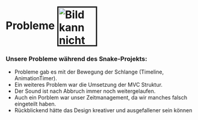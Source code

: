 <h1>Probleme
<img src="https://cdn-icons-png.flaticon.com/512/150/150409.png" height="100" width="100" alt="Bild kann nicht geladen werden." border="3" align="center"></h1>

<h3> Unsere Probleme während des Snake-Projekts:</h3>



* Probleme gab es mit der Bewegung der Schlange (Timeline, AnimationTimer).   
* Ein weiteres Problem war die Umsetzung der MVC Struktur.
* Der Sound ist nach Abbruch immer noch weitergelaufen.
* Auch ein Porblem war unser Zeitmanagement, da wir manches falsch eingeteilt haben.   
* Rückblickend hätte das Design kreativer und ausgefallener sein können 

